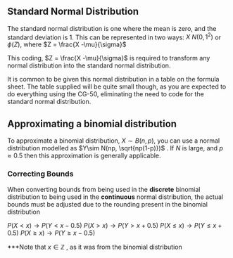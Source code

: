 ## Standard Normal Distribution
The standard normal distribution is one where the mean is zero, and the standard deviation is 1. This can be represented in two ways:
$X~N(0,1^2)$ or $\phi(Z)$, where $Z = \frac{X -\mu}{\sigma}$

This coding, $Z = \frac{X -\mu}{\sigma}$ is required to transform any normal distribution into the standard normal distribution.

It is common to be given this normal distribution in a table on the formula sheet. The table supplied will be quite small though, as you are expected to do everything using the CG-50, eliminating the need to code for the standard normal distribution.

## Approximating a binomial distribution
To approximate a binomial distribution, $X \sim B(n,p)$, you can use a normal distribution modelled as $Y\sim N(np, \sqrt{np(1-p)})$ . If $N$ is large, and $p \approx 0.5$ then this approximation is generally applicable.  

### Correcting Bounds
When converting bounds from being used in the **discrete** binomial distribution to being used in the **continuous** normal distribution, the actual bounds must be adjusted due to the rounding present in the binomial distribution

$P(X < x) \rightarrow P(Y < x-0.5)$
$P(X > x)\rightarrow P(Y > x+0.5)$
$P(X \le x)\rightarrow P(Y \le x+0.5)$
$P(X \ge x)\rightarrow P(Y \ge x - 0.5)$ 

***Note that $x \in \mathbb{Z}$ , as it was from the binomial distribution